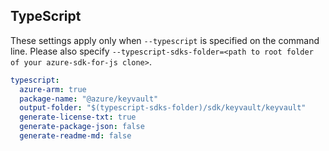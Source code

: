 ## TypeScript

These settings apply only when `--typescript` is specified on the command line.
Please also specify `--typescript-sdks-folder=<path to root folder of your azure-sdk-for-js clone>`.

``` yaml $(typescript)
typescript:
  azure-arm: true
  package-name: "@azure/keyvault"
  output-folder: "$(typescript-sdks-folder)/sdk/keyvault/keyvault"
  generate-license-txt: true
  generate-package-json: false
  generate-readme-md: false
```
